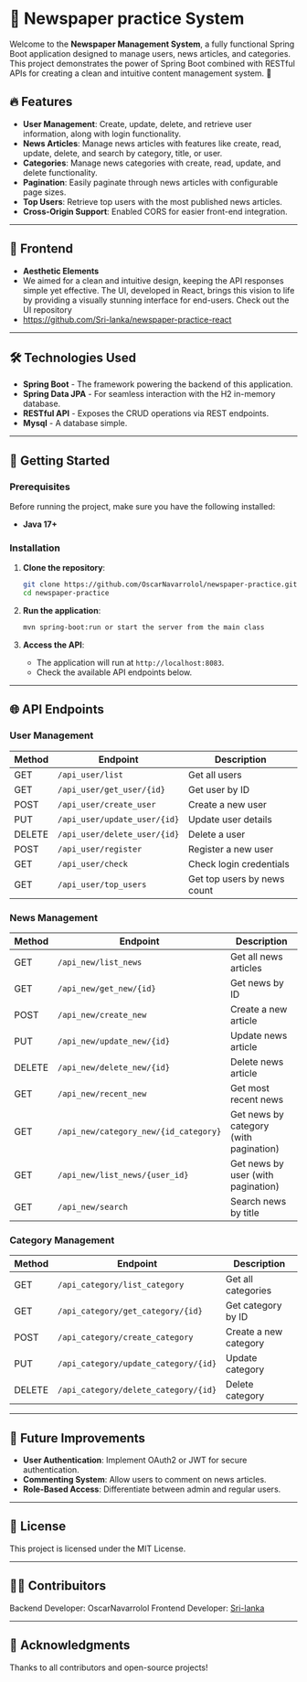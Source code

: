 # 📰 Newspaper practice System

Welcome to the **Newspaper Management System**, a fully functional Spring Boot application designed to manage users, news articles, and categories. This project demonstrates the power of Spring Boot combined with RESTful APIs for creating a clean and intuitive content management system. 🚀

## 🔥 Features

- **User Management**: Create, update, delete, and retrieve user information, along with login functionality.
- **News Articles**: Manage news articles with features like create, read, update, delete, and search by category, title, or user.
- **Categories**: Manage news categories with create, read, update, and delete functionality.
- **Pagination**: Easily paginate through news articles with configurable page sizes.
- **Top Users**: Retrieve top users with the most published news articles.
- **Cross-Origin Support**: Enabled CORS for easier front-end integration.

---
## 🎨 Frontend

- **Aesthetic Elements**
- We aimed for a clean and intuitive design, keeping the API responses simple yet effective. The UI, developed in React, brings this vision to life by providing a visually stunning interface for end-users. Check out the UI repository
- <a>https://github.com/Sri-lanka/newspaper-practice-react</a>
---

## 🛠️ Technologies Used

- **Spring Boot** - The framework powering the backend of this application.
- **Spring Data JPA** - For seamless interaction with the H2 in-memory database.
- **RESTful API** - Exposes the CRUD operations via REST endpoints.
- **Mysql** - A database simple.


---

## 🚀 Getting Started

### Prerequisites

Before running the project, make sure you have the following installed:

- **Java 17+**

### Installation

1. **Clone the repository**:
    ```bash
    git clone https://github.com/OscarNavarrolol/newspaper-practice.git
    cd newspaper-practice
    ```

2. **Run the application**:
    ```bash
    mvn spring-boot:run or start the server from the main class
    ```

4. **Access the API**:
    - The application will run at `http://localhost:8083`.
    - Check the available API endpoints below.

---

## 🌐 API Endpoints

### User Management

| Method | Endpoint                     | Description                    |
|--------|-------------------------------|--------------------------------|
| GET    | `/api_user/list`              | Get all users                  |
| GET    | `/api_user/get_user/{id}`      | Get user by ID                 |
| POST   | `/api_user/create_user`        | Create a new user              |
| PUT    | `/api_user/update_user/{id}`   | Update user details            |
| DELETE | `/api_user/delete_user/{id}`   | Delete a user                  |
| POST   | `/api_user/register`           | Register a new user            |
| GET    | `/api_user/check`              | Check login credentials        |
| GET    | `/api_user/top_users`          | Get top users by news count    |

### News Management

| Method | Endpoint                          | Description                        |
|--------|------------------------------------|------------------------------------|
| GET    | `/api_new/list_news`               | Get all news articles              |
| GET    | `/api_new/get_new/{id}`            | Get news by ID                     |
| POST   | `/api_new/create_new`              | Create a new article               |
| PUT    | `/api_new/update_new/{id}`         | Update news article                |
| DELETE | `/api_new/delete_new/{id}`         | Delete news article                |
| GET    | `/api_new/recent_new`              | Get most recent news               |
| GET    | `/api_new/category_new/{id_category}` | Get news by category (with pagination) |
| GET    | `/api_new/list_news/{user_id}`     | Get news by user (with pagination) |
| GET    | `/api_new/search`                  | Search news by title               |

### Category Management

| Method | Endpoint                          | Description                        |
|--------|------------------------------------|------------------------------------|
| GET    | `/api_category/list_category`      | Get all categories                 |
| GET    | `/api_category/get_category/{id}`  | Get category by ID                 |
| POST   | `/api_category/create_category`    | Create a new category              |
| PUT    | `/api_category/update_category/{id}` | Update category                    |
| DELETE | `/api_category/delete_category/{id}` | Delete category                    |

---

## 🧩 Future Improvements

- **User Authentication**: Implement OAuth2 or JWT for secure authentication.
- **Commenting System**: Allow users to comment on news articles.
- **Role-Based Access**: Differentiate between admin and regular users.

---

## 📜 License

This project is licensed under the MIT License.

---

## 👨‍💻 Contribuitors
Backend Developer: OscarNavarrolol
Frontend Developer: [Sri-lanka](https://github.com/Sri-lanka)

---

## 🌟 Acknowledgments

Thanks to all contributors and open-source projects!
